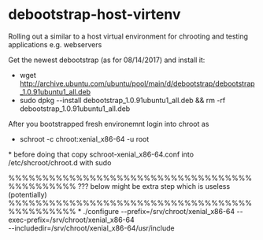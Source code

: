 # debootstrap-host-virtenv
Rolling out a similar to a host virtual environment for chrooting and testing applications e.g. webservers

Get the newest debootstrap (as for 08/14/2017) and install it:

* wget http://archive.ubuntu.com/ubuntu/pool/main/d/debootstrap/debootstrap_1.0.91ubuntu1_all.deb
* sudo dpkg --install debootstrap_1.0.91ubuntu1_all.deb && rm -rf debootstrap_1.0.91ubuntu1_all.deb

After you bootstrapped fresh environemnt login into chroot as

* schroot -c chroot:xenial_x86-64 -u root

\* before doing that copy schroot-xenial_x86-64.conf into /etc/shcroot/chroot.d with sudo

%%%%%%%%%%%%%%%%%%%%%%%%%%%%%%%%%%%%%%%%%%%%%%
??? below might be extra step which is useless (potentially)
%%%%%%%%%%%%%%%%%%%%%%%%%%%%%%%%%%%%%%%%%%%%%%
\* ./configure 	--prefix=/srv/chroot/xenial_x86-64 --exec-prefix=/srv/chroot/xenial_x86-64 \
		--includedir=/srv/chroot/xenial_x86-64/usr/include

